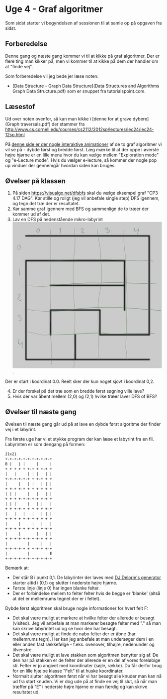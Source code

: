 # Uge 4 - Graf algoritmer

Som sidst starter vi begyndelsen af sessionen til at samle op på opgaven fra sidst. 

## Forberedelse
Denne gang og næste gang kommer vi til at kikke på graf algoritmer. Der er flere ting man kikker på, men vi kommer til at kikke på dem der handler om at "finde vej".

Som forberedelse vil jeg bede jer læse noten:

* [Data Structure - Graph Data Structure](Data Structures and Algorithms Graph Data Structure.pdf) som er snuppet fra tutorialspoint.com.

## Læsestof
Ud over noten ovenfor, så kan man kikke i [denne for at grave dybere](Graph traversals.pdf) der stammer fra http://www.cs.cornell.edu/courses/cs2112/2012sp/lectures/lec24/lec24-12sp.html

På [denne side er der nogle interaktive animationer](https://visualgo.net/dfsbfs) af de to graf algoritmer vi vil se på - dybde først og bredde først. Læg mærke til at der oppe i øverste højre hjørne er en lille menu hvor du kan vælge mellem "Exploration mode" og "e-Lecture mode". Hvis du vælger e-lecture, så kommer der nogle pop up vinduer der gennemgår hvordan siden kan bruges.


## Øvelser på klassen
1. På siden <https://visualgo.net/dfsbfs> skal du vælge eksempel graf "CP3 4.17 DAG". Kør stille og roligt (jeg vil anbefale single step) DFS igennem, og tegn det træ der er resultatet. 
2. Kør samme graf igennem med BFS og sammenlign de to træer der kommer ud af det.
3. Lav en DFS på nedenstående mikro-labyrint
![](micromaze.jpg). 

Der er start i koordinat 0.0. Reelt sker der kun noget sjovt i koordinat 0,2. 

4. Er der forskel på det træ som en bredde først søgning ville lave?
5. Hvis der var åbent mellem (2,0) og (2,1) hvilke træer laver DFS of BFS?

## Øvelser til næste gang
Øvelsen til næste gang går ud på at lave en dybde først algoritme der finder vej i et labyrint.

Fra første uge har vi et stykke program der kan læse et labyrint fra en fil. Labyrinten er som dengang på formen:

```
21x21
+-+-+-+-+-+-+-+-+-+-+
B |   | |     |     |
+ + + + + +-+ + +-+ +
|   |     | | |   | |
+-+-+-+-+-+ + +-+ + +
|     |   | |   | | |
+ +-+ +-+ + + + + + +
| | |     |   |   | |
+ + + +-+-+-+-+ +-+ +
| | |     |   | |   |
+ + +-+-+ + + + + +-+
|   |   |   |   | | |
+-+-+ + +-+-+-+ + + +
|     |     |   |   |
+-+-+ +-+ +-+ + +-+-+
|     |       |   | |
+ +-+-+-+-+-+-+-+ + +
|         |     |   |
+-+-+-+-+ + +-+-+ +-+
|         |         E
+-+-+-+-+-+-+-+-+-+-+
```

Bemærk at:

* Der står B i punkt 0,1. De labyrinter der laves med [DJ Delorie's generator](http://www.delorie.com/game-room/mazes/genmaze.cgi) starter altid i (0,1) og slutter i nederste højre hjørne.
* Første linje (linje 0) har ingen blanke felter. 
* Der er forbindelse mellem to felter felter hvis de begge er 'blanke' (altså at det er mellemrums tegnet der er i feltet).

Dybde først algoritmen skal bruge nogle informationer for hvert felt F:

* Det skal være muligt at markere at hvilke felter der allerede er besøgt (visited). Jeg vil anbefale at man markerer besøgte felter med "." så man kan skrive labyrintet ud og se hvor den har besøgt.
* Det skal være muligt at finde de nabo felter der er åbne (har mellemrums tegn). Her kan jeg anbefale at man undersøger dem i en eller anden fast rækkefølge - f.eks. ovenover, tilhøjre, nedenunder og tilvenstre.
* Det skal være muligt at lave stakken som algoritmen benytter sig af. De den har på stakken er de felter der allerede er en del af vores foreløbige sti. Felter er jo angivet med koordinater (søjle, række). Du får derfor brug for en lille hjælpe klasse "Felt" til at huske koordinater.
* Normalt slutter algoritmen først når vi har besøgt alle knuder man kan nå ud fra start knuden. Vi er dog ude på at finde en vej til slut, så når man træffer på "E" i nederste højre hjørne er man færdig og kan skrive resultatet ud.





